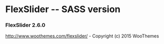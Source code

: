 # FlexSlider -- SASS version

### FlexSlider 2.6.0
http://www.woothemes.com/flexslider/ - Copyright (c) 2015 WooThemes
